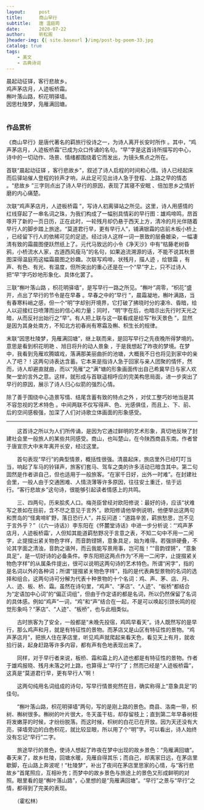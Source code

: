 ```yaml
---
layout:     post
title:      商山早行
subtitle:   唐 温庭筠
date:       2020-07-22
author:     听松阁
}header-img: {{ site.baseurl }/img/post-bg-poem-33.jpg
catalog: true
tags:
    - 美文
    - 古典诗词
---
```



晨起动征铎，客行悲故乡。<br>
鸡声茅店月，人迹板桥霜。<br>
槲叶落山路，枳花明驿墙。<br>
因思杜陵梦，凫雁满回塘。<br>
<br>

### 作品赏析
《商山早行》是唐代著名的羁旅行役诗之一，为诗人离开长安时所作 。其中，“鸡声茅店月，人迹板桥霜”已成为众口传诵的名句。“早”字是这首诗所描写的中心，诗中的一切动作、场景、情绪都围绕着它而发出，为镜头焦点之所在。

首联“晨起动征铎 ，客行悲故乡”，叙述了诗人启程的时间和心情。诗人已经起床而后驿站催人登程的铃声才响，从此足可见出诗人急于登程、上路之早的情态 。“悲故乡 ”三字则点出了诗人早行的原因，表现了其寝不安眠 、倍加思乡之情折磨的内心痛楚。

次联“鸡声茅店月，人迹板桥霜 ”，写诗人初离驿站之所见。这里，诗人用感情的红线穿起了一串名词之珠，为我们构成了一幅别具情彩的早行图：雄鸡啼鸣，昂首啄开了新的一页日历，正在此时，一轮残月却仍悬于西天上方，清冷的月光伴随着早行人的脚步踏上旅途。“莫道君行早，更有早行人”，铺满银霜的店前木板小桥上 ，已经留下行人的依稀可见的足迹。经过诗人这样一词一景致的层叠皴染，一幅凄清有致的霜晨图便跃然纸上了。元代马致远的小令《净天沙》中有“枯藤老树昏鸦，小桥流水人家，古道西风瘦马”的名句，如果追流溯源的话，不能不说其秋景图深得温庭筠这幅霜晨图之妙趣。次联写鸡啼，状残月，描人迹 ，绘银霜 ，有声、有色、有光、有温度，但所突出的重心还是在一个“早”字上，只不过诗人把“早”字巧妙地形象化、具体化罢了。

三联“槲叶落山路 ，枳花明驿墙”，是写早行一路之所见。“槲叶”凋零，“枳花”盛开，点出了早行的节令是在早春 。早春之中的“早行 ”，晨霜凝地，槲叶满路，当有春寒料峭之感，但一个“明”字却别开境界，它打破了拂晓时分的凄冷、昏暗，给人以迎接红日喷薄而出的信心和力量；同时，“明”字在后，也暗示出先行时天光之暗，从而反衬出始行之“早”。有人把上联与这一联看成是绘写“秋天景色 ”，显然是因为其身处南方，不知北方初春尚有寒霜及槲、枳生长的规律。

末联“因思杜陵梦，凫雁满回塘”，继上联而来，是回写早行之先夜晚所得梦境的。意思是看到枳花明艳 、旭日将升的动人景象 ，于是我想起了昨夜的梦境。在梦中，我看到凫雁欢腾嬉戏，落满那美丽曲折的池塘，大概我不日也将见到家中的亲人了吧？！这两句诗表达含蓄。它本来是指诗人急于回家与亲人团聚的情怀，然而，诗人却避直就曲，而以“凫雁”之“满”塘的形象画面传出自己希冀早日与家人欢聚一堂的言外之意。这样，就形成与首联遥相呼应的完美构思局面，进一步突出了早行的原因，展示了诗人归心似箭的强烈心情。

除了善于围绕中心造景写情、结尾含蓄有致的特点之外 ，对仗工整巧妙地当是其不容忽视的艺术特色 。中间两联不仅写得声、色、光感俱佳，而且上、下、前、后的空间感极强，加深了人们对诗歌立体画面的形象感受。

-----------------------------------------
　　这首诗之所以为人们所传诵，是因为它通过鲜明的艺术形象，真切地反映了封建社会里一般旅人的某些共同感受。商山，也叫楚山，在今陕西商县东南。作者曾于唐宣宗大中末年离开长安，经过这里。

　　首句表现“早行”的典型情景，概括性很强。清晨起床，旅店里外已经叮叮当当，响起了车马的铃铎声，旅客们套马、驾车之类的许多活动已暗含其中。第二句固然是作者讲自己，但也适用于一般旅客。“在家千日好，出外一时难”。在封建社会里，一般人由于交通困难、人情浇薄等许多原因，往往安土重迁，怯于远行。“客行悲故乡”这句诗，很能够引起读者情感上的共鸣。

　　三、四两句，历来脍炙人口。梅尧臣曾经对欧阳修说：最好的诗，应该“状难写之景如在目前，含不尽之意见于言外”。欧阳修请他举例说明，他便举出这两句和贾岛的“怪禽啼旷野，落日恐行人”，并反问道：“道路辛苦，羁旅愁思，岂不见于言外乎？”（《六一诗话》）李东阳在《怀麓堂诗话》中进一步分析说：“‘鸡声茅店月，人迹板桥霜’，人但知其能道羁愁野况于言意之表，不知二句中不用一二闲字，止提掇出紧关物色字样，而音韵铿锵，意象具足，始为难得。若强排硬叠，不论其字面之清浊，音韵之谐舛，而云我能写景用事，岂可哉！”“音韵铿锵”，“意象具足”，是一切好诗的必备条件。李东阳把这两点作为“不用一二闲字，止提掇紧关物色字样”的从属条件提出，很可以说明这两句诗的艺术特色。所谓“闲字”，指的是名词以外的各种词；所谓“提掇紧关物色字样”，指的是代表典型景物的名词的选择和组合。这两句诗可分解为代表十种景物的十个名词：鸡、声、茅、店、月、人、迹、板、桥、霜。虽然在诗句里，“鸡声”、“茅店”、“人迹”、“板桥”都结合为“定语加中心词”的“偏正词组”，但由于作定语的都是名词，所以仍然保留了名词的具体感。例如“鸡声”一词，“鸡”和“声”结合在一起，不是可以唤起引颈长鸣的视觉形象吗？“茅店”、“人迹”、“板桥”，也与此相类似。

　　古时旅客为了安全，一般都是“未晚先投宿，鸡鸣早看天”。诗人既然写的是早行，那么鸡声和月，就是有特征性的景物。而茅店又是山区有特征性的景物。“鸡声茅店月”，把旅人住在茅店里，听见鸡声就爬起来看天色，看见天上有月，就收拾行装，起身赶路等许多内容，都有声有色地表现出来了。

　　同样，对于早行者来说，板桥、霜和霜上的人迹也都是有特征性的景物。作者于雄鸡报晓、残月未落之时上路，也算得上“早行”了；然而已经是“人迹板桥霜”，这真是“莫道君行早，更有早行人”啊！

　　这两句纯用名词组成的诗句，写早行情景宛然在目，确实称得上“意象具足”的佳句。

　　“槲叶落山路，枳花明驿墙”两句，写的是刚上路的景色。商县、洛南一带，枳树、槲树很多。槲树的叶片很大，冬天虽干枯，却存留枝上；直到第二年早春树枝将发嫩芽的时候，才纷纷脱落。而这时候，枳树的白花已在开放。因为天还没有大亮，驿墙旁边的白色枳花，就比较显眼，所以用了个“明”字。可以看出，诗人始终没有忘记“早行”二字。

　　旅途早行的景色，使诗人想起了昨夜在梦中出现的故乡景色：“凫雁满回塘”。春天来了，故乡杜陵，回塘水暖，凫雁自得其乐；而自己，却离家日远，在茅店里歇脚，在山路上奔波呢！“杜陵梦”，补出了夜间在茅店里思家的心情，与“客行悲故乡”首尾照应，互相补充；而梦中的故乡景色与旅途上的景色又形成鲜明的对照。眼里看的是“槲叶落山路”，心里想的是“凫雁满回塘”。“早行”之景与“早行”之情，都得到了完美的表现。

　　（霍松林）
